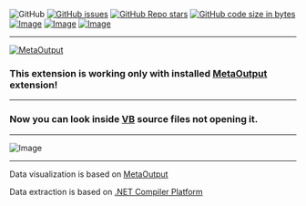 ![GitHub](https://img.shields.io/github/license/viacheslav-lozinskyi/Preview-VB)
[![GitHub issues](https://img.shields.io/github/issues/viacheslav-lozinskyi/Preview-VB)](https://github.com/viacheslav-lozinskyi/Preview-VB/issues)
[![GitHub Repo stars](https://img.shields.io/github/stars/viacheslav-lozinskyi/Preview-VB)](https://github.com/viacheslav-lozinskyi/Preview-VB/stargazers)
[![GitHub code size in bytes](https://img.shields.io/github/languages/code-size/viacheslav-lozinskyi/Preview-VB)](https://github.com/viacheslav-lozinskyi/Preview-VB)
[![Image](https://img.shields.io/badge/VS-2022-blueviolet)](https://marketplace.visualstudio.com/items?itemName=ViacheslavLozinskyi.MetaOutput-2022)
[![Image](https://img.shields.io/badge/VS-2019-blueviolet)](https://marketplace.visualstudio.com/items?itemName=ViacheslavLozinskyi.MetaOutput-2019)
[![Image](https://img.shields.io/badge/VS-2017-blueviolet)](https://marketplace.visualstudio.com/items?itemName=ViacheslavLozinskyi.MetaOutput-2019)

---

[![MetaOutput](https://www.metaoutput.net/_functions/watch?source=GITHUB&size=128x128&project=Preview-VB&url=https://marketplace.visualstudio.com/items?itemName=ViacheslavLozinskyi.Preview-VB)](https://www.metaoutput.net/?utm_source=github.com&utm_medium=referral&utm_campaign=redirect-to-homepage&utm_term=2021-11-21&utm_content=Preview-VB)

### This extension is working only with installed [MetaOutput](https://www.metaoutput.net/?utm_source=github.com&utm_medium=referral&utm_campaign=redirect-to-homepage&utm_term=2021-11-21&utm_content=Preview-VB) extension!

---

### Now you can look inside [VB](https://en.wikipedia.org/wiki/Visual_Basic) source files not opening it.

---

![Image](https://viacheslav-lozinskyi.github.io/Preview-VB/resource/video/Presentation1.gif)

---

Data visualization is based on [MetaOutput](https://www.metaoutput.net/?utm_source=github.com&utm_medium=referral&utm_campaign=redirect-to-homepage&utm_term=2021-11-21&utm_content=Preview-VB)

Data extraction is based on [.NET Compiler Platform](https://github.com/dotnet/roslyn)
